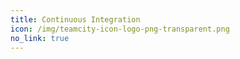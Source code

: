 ```yaml
---
title: Continuous Integration
icon: /img/teamcity-icon-logo-png-transparent.png
no_link: true
---
```

